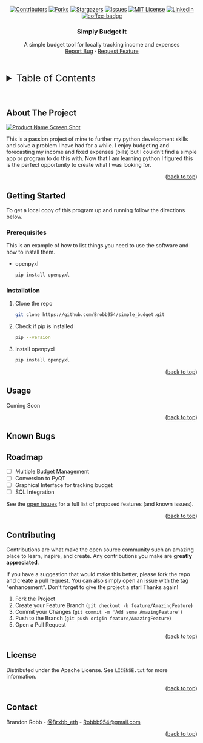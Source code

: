 <!-- Improved compatibility of back to top link: See: https://github.com/othneildrew/Best-README-Template/pull/73 -->
<a name="readme-top"></a>
<!--
*** Thanks for checking out the Best-README-Template. If you have a suggestion
*** that would make this better, please fork the repo and create a pull request
*** or simply open an issue with the tag "enhancement".
*** Don't forget to give the project a star!
*** Thanks again! Now go create something AMAZING! :D
-->



<!-- PROJECT SHIELDS -->
<!--
*** I'm using markdown "reference style" links for readability.
*** Reference links are enclosed in brackets [ ] instead of parentheses ( ).
*** See the bottom of this document for the declaration of the reference variables
*** for contributors-url, forks-url, etc. This is an optional, concise syntax you may use.
*** https://www.markdownguide.org/basic-syntax/#reference-style-links
-->
<div align="center">

[![Contributors][contributors-shield]][contributors-url] [![Forks][forks-shield]][forks-url] [![Stargazers][stars-shield]][stars-url]
[![Issues][issues-shield]][issues-url] [![MIT License][license-shield]][license-url]
[![LinkedIn][linkedin-shield]][linkedin-url] [![coffee-badge][coffee-badge]][coffee-url]

</div>


<h3 align="center">Simply Budget It</h3>

  <p align="center">
    A simple budget tool for locally tracking income and expenses
    <br />
    <a href="https://github.com/Brobb954/simple_budget/issues">Report Bug</a>
    ·
    <a href="https://github.com/Brobb954/simple_budget/issues">Request Feature</a>
  </p>
</div>
</br>
</br>



<!-- TABLE OF CONTENTS -->
<details>
  <summary style="font-size: 25px;">Table of Contents</summary>
  <ol>
    <li>
      <a href="#about-the-project">About The Project</a>
    </li>
    <li>
      <a href="#getting-started">Getting Started</a>
      <ul>
        <li><a href="#prerequisites">Prerequisites</a></li>
        <li><a href="#installation">Installation</a></li>
      </ul>
    </li>
    <li><a href="#usage">Usage</a></li>
    <li><a href="#known-bugs">Known Bugs</a></li>
    <li><a href="#roadmap">Roadmap</a></li>
    <li><a href="#contributing">Contributing</a></li>
    <li><a href="#license">License</a></li>
    <li><a href="#contact">Contact</a></li>
  </ol>
</details>
</br>
</br>



<!-- ABOUT THE PROJECT -->
## About The Project

[![Product Name Screen Shot][product-screenshot]](https://github.com/Brobb954/simple_budget)

This is a passion project of mine to further my python development skills and solve a problem I have had for a while. I enjoy budgeting and forecasting my income and fixed expenses (bills) but I couldn't find a simple app or program to do this with. Now that I am learning python I figured this is the perfect opportunity to create what I was looking for. 

<p align="right">(<a href="#readme-top">back to top</a>)</p>


<!-- GETTING STARTED -->
## Getting Started

To get a local copy of this program up and running follow the directions below.

### Prerequisites

This is an example of how to list things you need to use the software and how to install them.
* openpyxl
  ```sh
  pip install openpyxl
  ```

### Installation

1. Clone the repo
   ```sh
   git clone https://github.com/Brobb954/simple_budget.git
   ```
2. Check if pip is installed
   ```sh
   pip --version
   ```
3. Install openpyxl
   ```sh
   pip install openpyxl
   ```

<p align="right">(<a href="#readme-top">back to top</a>)</p>



<!-- USAGE EXAMPLES -->
## Usage

Coming Soon

<p align="right">(<a href="#readme-top">back to top</a>)</p>


<!-- KNOWN BUGS -->
## Known Bugs



<!-- ROADMAP -->
## Roadmap

- [ ] Multiple Budget Management
- [ ] Conversion to PyQT
- [ ] Graphical Interface for tracking budget
- [ ] SQL Integration

See the [open issues](https://github.com/Brobb954/simple_budget/issues) for a full list of proposed features (and known issues).

<p align="right">(<a href="#readme-top">back to top</a>)</p>



<!-- CONTRIBUTING -->
## Contributing

Contributions are what make the open source community such an amazing place to learn, inspire, and create. Any contributions you make are **greatly appreciated**.

If you have a suggestion that would make this better, please fork the repo and create a pull request. You can also simply open an issue with the tag "enhancement".
Don't forget to give the project a star! Thanks again!

1. Fork the Project
2. Create your Feature Branch (`git checkout -b feature/AmazingFeature`)
3. Commit your Changes (`git commit -m 'Add some AmazingFeature'`)
4. Push to the Branch (`git push origin feature/AmazingFeature`)
5. Open a Pull Request

<p align="right">(<a href="#readme-top">back to top</a>)</p>



<!-- LICENSE -->
## License

Distributed under the Apache License. See `LICENSE.txt` for more information.

<p align="right">(<a href="#readme-top">back to top</a>)</p>



<!-- CONTACT -->
## Contact

Brandon Robb - [@Brxbb_eth](https://twitter.com/Brxbb_eth) - Robbb954@gmail.com

<p align="right">(<a href="#readme-top">back to top</a>)</p>

<!-- MARKDOWN LINKS & IMAGES -->
<!-- https://www.markdownguide.org/basic-syntax/#reference-style-links -->
[contributors-shield]: https://img.shields.io/github/contributors/Brobb954/simple_budget.svg?style=for-the-badge
[contributors-url]: https://github.com/github_username/repo_name/graphs/contributors
[forks-shield]: https://img.shields.io/github/forks/Brobb954/simple_budget.svg?style=for-the-badge
[forks-url]: https://github.com/Brobb954/simple_budget/network/members
[stars-shield]: https://img.shields.io/github/stars/Brobb954/simple_budget.svg?style=for-the-badge
[stars-url]: https://github.com/Brobb954/simple_budget/stargazers
[issues-shield]: https://img.shields.io/github/issues/Brobb954/simple_budget.svg?style=for-the-badge
[issues-url]: https://github.com/Brobb954/simple_budget/issues
[license-shield]: https://img.shields.io/github/license/Brobb954/simple_budget.svg?style=for-the-badge
[license-url]: https://github.com/Brobb954/simple_budget/blob/master/LICENSE.txt
[coffee-badge]: https://img.shields.io/badge/Coffee%2FEducation%20Fund-grey.svg?style=for-the-badge
[coffee-url]: https://www.paypal.com/donate/?business=RBT2ALCAVKRLC&no_recurring=0&currency_code=USD
[linkedin-shield]: https://img.shields.io/badge/-LinkedIn-black.svg?style=for-the-badge&logo=linkedin&colorB=555
[linkedin-url]: www.linkedin.com/in/brobb954
[product-screenshot]: https://github.com/Brobb954/simple_budget/assets/119805322/39e7edba-cdea-44ca-9f79-0c35c219df2b